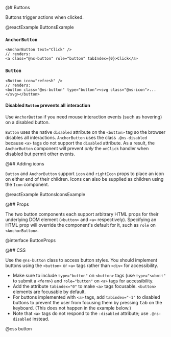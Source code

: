 @# Buttons

Buttons trigger actions when clicked.

@reactExample ButtonsExample

### `AnchorButton`

```tsx
<AnchorButton text="Click" />
// renders:
<a class="@ns-button" role="button" tabIndex={0}>Click</a>
```

### `Button`

```tsx
<Button icon="refresh" />
// renders:
<button class="@ns-button" type="button"><svg class="@ns-icon">...</svg></button>
```

<div class="@ns-callout @ns-intent-danger @ns-icon-error">
    <h4 class="@ns-heading">

Disabled `Button` prevents all interaction
</h4>

Use `AnchorButton` if you need mouse interaction events (such as hovering) on a disabled button.

`Button` uses the native `disabled` attribute on the `<button>` tag so the browser disables all interactions.
`AnchorButton` uses the class `.@ns-disabled` because `<a>` tags do not support the `disabled`
attribute. As a result, the `AnchorButton` component will prevent *only* the `onClick` handler
when disabled but permit other events.

</div>

@## Adding icons

`Button` and `AnchorButton` support `icon` and `rightIcon` props to place an
icon on either end of their children. Icons can also be supplied as children
using the `Icon` component.

@reactExample ButtonsIconsExample

@## Props

The two button components each support arbitrary HTML props for their underlying
DOM element (`<button>` and `<a>` respectively). Specifying an HTML prop will
override the component's default for it, such as `role` on `<AnchorButton>`.

@interface ButtonProps

@## CSS

Use the `@ns-button` class to access button styles. You should implement buttons using the
`<button>` or `<a>` tags rather than `<div>` for accessibility.

* Make sure to include `type="button"` on `<button>` tags (use `type="submit"` to submit a
  `<form>`) and `role="button"` on `<a>` tags for accessibility.
* Add the attribute `tabindex="0"` to make `<a>` tags focusable. `<button>` elements are
  focusable by default.
* For buttons implemented with `<a>` tags, add `tabindex="-1"` to disabled buttons to prevent the
  user from focusing them by pressing <kbd>tab</kbd> on the keyboard. (This does not happen in the example below.)
* Note that `<a>` tags do not respond to the `:disabled` attribute; use `.@ns-disabled` instead.

@css button

